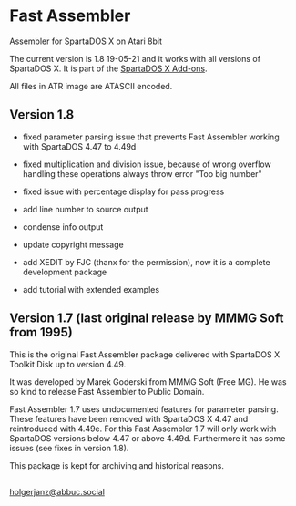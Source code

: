 # Fast Assembler

Assembler for SpartaDOS X on Atari 8bit

The current version is 1.8 19-05-21 and it works with all versions of SpartaDOS X. It is part of the [SpartaDOS X Add-ons](http://sdx.atari8.info/index.php?show=en_addons).

All files in ATR image are ATASCII encoded.

## Version 1.8

- fixed parameter parsing issue that prevents Fast Assembler working with SpartaDOS 4.47 to 4.49d

- fixed multiplication and division issue, because of wrong overflow handling these operations always throw error "Too big number"

- fixed issue with percentage display for pass progress

- add line number to source output

- condense info output 

- update copyright message

- add XEDIT by FJC (thanx for the permission), now it is a complete development package

- add tutorial with extended examples

## Version 1.7 (last original release by MMMG Soft from 1995)

This is the original Fast Assembler package delivered with SpartaDOS X Toolkit Disk up to version 4.49.

It was developed by Marek Goderski from MMMG Soft (Free MG). He was so kind to release Fast Assembler
to Public Domain.

Fast Assembler 1.7 uses undocumented features for parameter parsing. These features have been removed with SpartaDOS X 4.47 and reintroduced with 4.49e. For this Fast Assembler 1.7 will only work with SpartaDOS versions below 4.47 or above 4.49d. Furthermore it has some issues (see fixes in version 1.8).

This package is kept for archiving and historical reasons.

## 
holgerjanz@abbuc.social
